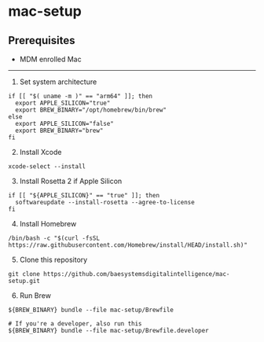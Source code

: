 # mac-setup

## Prerequisites

* MDM enrolled Mac

---

1. Set system architecture

```
if [[ "$( uname -m )" == "arm64" ]]; then
  export APPLE_SILICON="true"
  export BREW_BINARY="/opt/homebrew/bin/brew"
else
  export APPLE_SILICON="false"
  export BREW_BINARY="brew"
fi
```

2. Install Xcode

```
xcode-select --install
```

3. Install Rosetta 2 if Apple Silicon

```
if [[ "${APPLE_SILICON}" == "true" ]]; then
  softwareupdate --install-rosetta --agree-to-license
fi
```

4. Install Homebrew

```
/bin/bash -c "$(curl -fsSL https://raw.githubusercontent.com/Homebrew/install/HEAD/install.sh)"
```

5. Clone this repository

```
git clone https://github.com/baesystemsdigitalintelligence/mac-setup.git
```

6. Run Brew

```
${BREW_BINARY} bundle --file mac-setup/Brewfile

# If you're a developer, also run this
${BREW_BINARY} bundle --file mac-setup/Brewfile.developer
```

